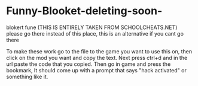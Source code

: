 # Funny-Blooket-deleting-soon-
blokert fune (THIS IS ENTIRELY TAKEN FROM SCHOOLCHEATS.NET) please go there instead of this place, this is an alternative if you cant go there

To make these work go to the file to the game you want to use this on, then click on the mod you want and copy the text. Next press ctrl+d and in the url paste the code that you copied. Then go in game and press the bookmark, It should come up with a prompt that says "hack activated" or something like it.
